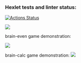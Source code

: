 ### Hexlet tests and linter status:

[![Actions Status](https://github.com/Kate1505/frontend-project-44/workflows/hexlet-check/badge.svg)](https://github.com/Kate1505/frontend-project-44/actions)

<a href="https://codeclimate.com/github/Kate1505/frontend-project-44/maintainability"><img src="https://api.codeclimate.com/v1/badges/a0c7fc7bcb63211499d1/maintainability" /></a>

brain-even game demonstration:

<a href="https://asciinema.org/a/Ruuyt9AlM2n6q0e3PfljnvUOf" target="_blank"><img src="https://asciinema.org/a/Ruuyt9AlM2n6q0e3PfljnvUOf.svg" /></a>

brain-calc game demonstration:
<a href="https://asciinema.org/a/w6eZoXdC7N7VAdtpXdKxd5NgU" target="_blank"><img src="https://asciinema.org/a/w6eZoXdC7N7VAdtpXdKxd5NgU.svg" /></a>
